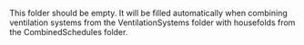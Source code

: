 
This folder should be empty. It will be filled automatically when combining ventilation systems from the VentilationSystems folder with housefolds from the CombinedSchedules folder.
